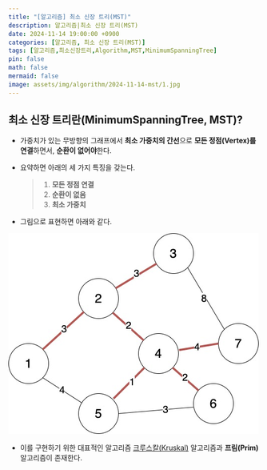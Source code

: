 ```yaml
---
title: "[알고리즘] 최소 신장 트리(MST)"
description: 알고리즘|최소 신장 트리(MST)
date: 2024-11-14 19:00:00 +0900
categories: [알고리즘, 최소 신장 트리(MST)]
tags: [알고리즘,최소신장트리,Algorithm,MST,MinimumSpanningTree]
pin: false
math: false
mermaid: false
image: assets/img/algorithm/2024-11-14-mst/1.jpg
---
```


## 최소 신장 트리란(MinimumSpanningTree, MST)?

- 가중치가 있는 무방향의 그래프에서 **최소 가중치의 간선**으로 **모든 정점(Vertex)를 연결**하면서, **순환이 없어야**한다.
- 요약하면 아래의 세 가지 특징을 갖는다.

  > 1. **모든 정점 연결**
  > 2. **순환이 없음**
  > 3. **최소 가중치**

- 그림으로 표현하면 아래와 같다.

![Desktop View](/assets/img/algorithm/2024-11-14-mst/2.jpg)

- 이를 구현하기 위한 대표적인 알고리즘 [크루스칼(Kruskal)]({{site.url}}/posts/*/mst-kruskal) 알고리즘과 **프림(Prim)** 알고리즘이 존재한다.
